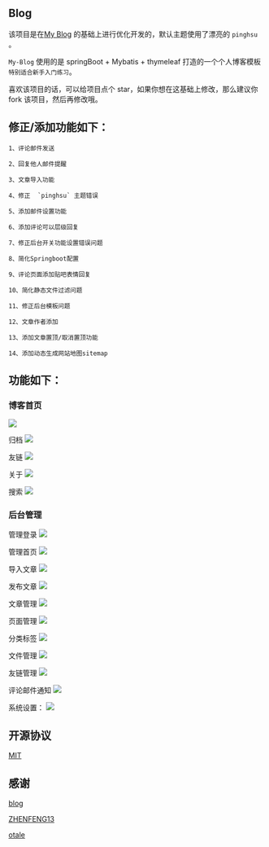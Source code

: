 ## Blog

 该项目是在[My Blog](https://github.com/zhisheng17/blog) 的基础上进行优化开发的，默认主题使用了漂亮的 `pinghsu` 。

`My-Blog` 使用的是 springBoot + Mybatis + thymeleaf 打造的一个个人博客模板 `特别适合新手入门练习`。

喜欢该项目的话，可以给项目点个 star，如果你想在这基础上修改，那么建议你 fork 该项目，然后再修改哦。

## 修正/添加功能如下：

    1、评论邮件发送
    
    2、回复他人邮件提醒
    
    3、文章导入功能
    
    4、修正  `pinghsu` 主题错误
    
    5、添加邮件设置功能
    
    6、添加评论可以层级回复
    
    7、修正后台开关功能设置错误问题
    
    8、简化Springboot配置
    
    9、评论页面添加贴吧表情回复
    
    10、简化静态文件过滤问题
    
    11、修正后台模板问题
	
	12、文章作者添加
	
	13、添加文章置顶/取消置顶功能
	
	14、添加动态生成网站地图sitemap
    
## 功能如下：

### 博客首页
 
 [![](https://ooolo.net/upload/2020/05/img/index.png)](https://ooolo.net/upload/2020/05/img/index.png)
 
 归档
  [![](https://ooolo.net/upload/2020/05/img/metas.png)](https://ooolo.net/upload/2020/05/img/metas.png)
  
 友链
  [![](https://ooolo.net/upload/2020/05/img/links.png)](https://ooolo.net/upload/2020/05/img/links.png)
  
 关于
  [![](https://ooolo.net/upload/2020/05/img/about.png)](https://ooolo.net/upload/2020/05/img/about.png)
  
 搜索
 [![](https://ooolo.net/upload/2020/05/img/search.png)](https://ooolo.net/upload/2020/05/img/search.png)
 
### 后台管理
 
 管理登录
  [![](https://ooolo.net/upload/2020/05/img/admin-login.png)](https://ooolo.net/upload/2020/05/img/admin-login.png)
  
 管理首页
  [![](https://ooolo.net/upload/2020/05/img/admin-index.png)](https://ooolo.net/upload/2020/05/img/admin-index.png)
  
 导入文章
  [![](https://ooolo.net/upload/2020/05/img/admin-import-article.png)](https://ooolo.net/upload/2020/05/img/admin-import-article.png)
  
 发布文章
 [![](https://ooolo.net/upload/2020/05/img/admin-article.png)](https://ooolo.net/upload/2020/05/img/admin-article.png)
 
 文章管理
 [![](https://ooolo.net/upload/2020/05/img/admin-article2.png)](https://ooolo.net/upload/2020/05/img/admin-article2.png)
 
 页面管理
 [![](https://ooolo.net/upload/2020/05/img/admin-pages.png)](https://ooolo.net/upload/2020/05/img/admin-pages.png)
 
 分类标签
 [![](https://ooolo.net/upload/2020/05/img/admin-category.png)](https://ooolo.net/upload/2020/05/img/admin-category.png)
 
 文件管理
 [![](https://ooolo.net/upload/2020/05/img/admin-upload.png)](https://ooolo.net/upload/2020/05/img/admin-upload.png)
 
 友链管理
  [![](https://ooolo.net/upload/2020/05/img/admin-links.png)](https://ooolo.net/upload/2020/05/img/admin-links.png)
  
  评论邮件通知
  [![](https://ooolo.net/upload/2020/05/img/admin-email.png)](https://ooolo.net/upload/2020/05/img/admin-email.png)
  
  系统设置：
   [![](https://ooolo.net/upload/2020/05/img/admin-setting.png)](https://ooolo.net/upload/2020/05/img/admin-setting.png)
   
## 开源协议

[MIT](./LICENSE)

## 感谢

[blog](https://github.com/zhisheng17)

[ZHENFENG13](https://github.com/ZHENFENG13)

[otale](https://github.com/otale)
